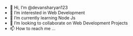 - 👋 Hi, I’m @devansharyan123
- 👀 I’m interested in Web Development
- 🌱 I’m currently learning Node Js
- 💞️ I’m looking to collaborate on Web Development Projects
- 📫 How to reach me ...


<!---
devansharyan123/devansharyan123 is a ✨ special ✨ repository because its `README.md` (this file) appears on your GitHub profile.
You can click the Preview link to take a look at your changes.
--->

